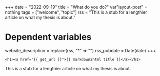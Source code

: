 +++
date = "2022-09-19"
title = "What do you do?"
var"layout-post" = nothing
tags = ["welcome", "topic"]
rss = "This is a stub for a lengthier article on what my thesis is about."

# Dependent variables
website_description = replace(rss, "*" => "")
rss_pubdate = Date(date)
+++

~~~
<h1><a href="{{ get_url }}">{{ markdown2html title }}</a></h1>
~~~

This is a stub for a lengthier article on what my thesis is about.